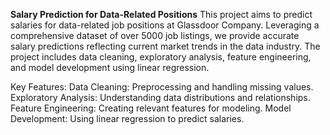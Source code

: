 **Salary Prediction for Data-Related Positions**
This project aims to predict salaries for data-related job positions at Glassdoor Company. Leveraging a comprehensive dataset of over 5000 job listings, we provide accurate salary predictions reflecting current market trends in the data industry. The project includes data cleaning, exploratory analysis, feature engineering, and model development using linear regression.

Key Features:
Data Cleaning: Preprocessing and handling missing values.
Exploratory Analysis: Understanding data distributions and relationships.
Feature Engineering: Creating relevant features for modeling.
Model Development: Using linear regression to predict salaries.
